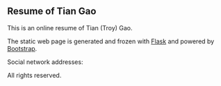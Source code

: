 ## Resume of Tian Gao

This is an online resume of Tian (Troy) Gao.

The static web page is generated and frozen with [Flask]() and powered by [Bootstrap]().



Social network addresses:

[LinkedIn]: https://www.linkedin.com/in/tian-gao/
[Github]: https://github.com/tian-gao


All rights reserved.
